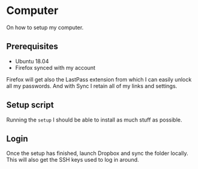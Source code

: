 # Computer

On how to setup my computer.

## Prerequisites

- Ubuntu 18.04
- Firefox synced with my account

Firefox will get also the LastPass extension from which I can easily unlock all my passwords. And with Sync I retain all of my links and settings.

## Setup script

Running the `setup` I should be able to install as much stuff as possible.

## Login

Once the setup has finished, launch Dropbox and sync the folder locally. This will also get the SSH keys used to log in around.
